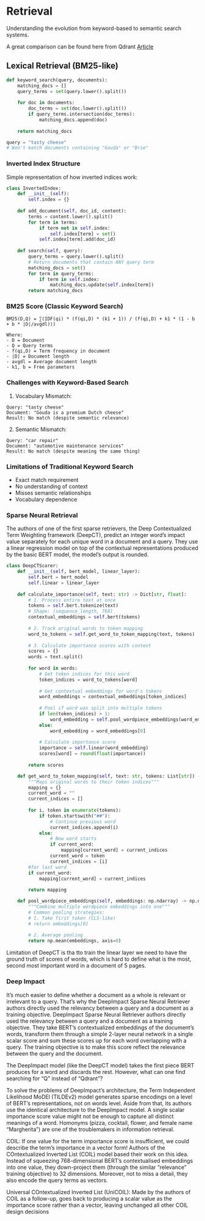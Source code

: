 # Retrieval

Understanding the evolution from keyword-based to semantic search systems.

A great comparison can be found here from Qdrant [Article](https://qdrant.tech/articles/modern-sparse-neural-retrieval/)

## Lexical Retrieval (BM25-like)

```python
def keyword_search(query, documents):
    matching_docs = []
    query_terms = set(query.lower().split())
    
    for doc in documents:
        doc_terms = set(doc.lower().split())
        if query_terms.intersection(doc_terms):  
            matching_docs.append(doc)
    
    return matching_docs

query = "tasty cheese"
# Won't match documents containing "Gouda" or "Brie"
```

### Inverted Index Structure

Simple representation of how inverted indices work:
```python
class InvertedIndex:
    def __init__(self):
        self.index = {}
    
    def add_document(self, doc_id, content):
        terms = content.lower().split()
        for term in terms:
            if term not in self.index:
                self.index[term] = set()
            self.index[term].add(doc_id)
    
    def search(self, query):
        query_terms = query.lower().split()
        # Return documents that contain ANY query term
        matching_docs = set()
        for term in query_terms:
            if term in self.index:
                matching_docs.update(self.index[term])
        return matching_docs
```

### BM25 Score (Classic Keyword Search)

```
BM25(D,Q) = ∑(IDF(qi) * (f(qi,D) * (k1 + 1)) / (f(qi,D) + k1 * (1 - b + b * |D|/avgdl)))

Where:
- D = Document
- Q = Query terms
- f(qi,D) = Term frequency in document
- |D| = Document length
- avgdl = Average document length
- k1, b = Free parameters
```

### Challenges with Keyword-Based Search

1. Vocabulary Mismatch:
```
Query: "tasty cheese"
Document: "Gouda is a premium Dutch cheese"
Result: No match (despite semantic relevance)
```

2. Semantic Mismatch:
```
Query: "car repair"
Document: "automotive maintenance services"
Result: No match (despite meaning the same thing)
```

### Limitations of Traditional Keyword Search

- Exact match requirement
- No understanding of context
- Misses semantic relationships
- Vocabulary dependence


### Sparse Neural Retrieval

The authors of one of the first sparse retrievers, the Deep Contextualized Term Weighting framework (DeepCT), predict an integer word’s impact value separately for each unique word in a document and a query. They use a linear regression model on top of the contextual representations produced by the basic BERT model, the model’s output is rounded.

```python
class DeepCTScorer:
    def __init__(self, bert_model, linear_layer):
        self.bert = bert_model
        self.linear = linear_layer
        
    def calculate_importance(self, text: str) -> Dict[str, float]:
        # 1. Process entire text at once
        tokens = self.bert.tokenize(text)
        # Shape: (sequence_length, 768)
        contextual_embeddings = self.bert(tokens)
        
        # 2. Track original words to token mapping
        word_to_tokens = self.get_word_to_token_mapping(text, tokens)
        
        # 3. Calculate importance scores with context
        scores = {}
        words = text.split()
        
        for word in words:
            # Get token indices for this word
            token_indices = word_to_tokens[word]
            
            # Get contextual embeddings for word's tokens
            word_embeddings = contextual_embeddings[token_indices]
            
            # Pool if word was split into multiple tokens
            if len(token_indices) > 1:
                word_embedding = self.pool_wordpiece_embeddings(word_embeddings)
            else:
                word_embedding = word_embeddings[0]
            
            # Calculate importance score
            importance = self.linear(word_embedding)
            scores[word] = round(float(importance))
            
        return scores

    def get_word_to_token_mapping(self, text: str, tokens: List[str]) -> Dict[str, List[int]]:
        """Maps original words to their token indices"""
        mapping = {}
        current_word = ""
        current_indices = []
        
        for i, token in enumerate(tokens):
            if token.startswith("##"):
                # Continue previous word
                current_indices.append(i)
            else:
                # New word starts
                if current_word:
                    mapping[current_word] = current_indices
                current_word = token
                current_indices = [i]
        #for last word
        if current_word:
            mapping[current_word] = current_indices
            
        return mapping

    def pool_wordpiece_embeddings(self, embeddings: np.ndarray) -> np.ndarray:
        """Combine multiple wordpiece embeddings into one"""
        # Common pooling strategies:
        # 1. Take first token (CLS-like)
        # return embeddings[0]
        
        # 2. Average pooling
        return np.mean(embeddings, axis=0)

```

Limitation of DeepCT is tha tto train the linear layer we need to have the ground truth of scores of words, which is hard to define what is the most, second most important word in a document of 5 pages.

### Deep Impact

It’s much easier to define whether a document as a whole is relevant or irrelevant to a query. That’s why the DeepImpact Sparse Neural Retriever authors directly used the relevancy between a query and a document as a training objective. DeepImpact Sparse Neural Retriever authors directly used the relevancy between a query and a document as a training objective. They take BERT’s contextualized embeddings of the document’s words, transform them through a simple 2-layer neural network in a single scalar score and sum these scores up for each word overlapping with a query.
The training objective is to make this score reflect the relevance between the query and the document.


The DeepImpact model (like the DeepCT model) takes the first piece BERT produces for a word and discards the rest. However, what can one find searching for “Q” instead of “Qdrant”?

To solve the problems of DeepImpact’s architecture, the Term Independent Likelihood MoDEl (TILDEv2) model generates sparse encodings on a level of BERT’s representations, not on words level. Aside from that, its authors use the identical architecture to the DeepImpact model.
A single scalar importance score value might not be enough to capture all distinct meanings of a word. Homonyms (pizza, cocktail, flower, and female name “Margherita”) are one of the troublemakers in information retrieval.

COIL:
 If one value for the term importance score is insufficient, we could describe the term’s importance in a vector form! Authors of the COntextualized Inverted List (COIL) model based their work on this idea. Instead of squeezing 768-dimensional BERT’s contextualised embeddings into one value, they down-project them (through the similar “relevance” training objective) to 32 dimensions. Moreover, not to miss a detail, they also encode the query terms as vectors.

Universal COntextualized Inverted List (UniCOIL):
Made by the authors of COIL as a follow-up, goes back to producing a scalar value as the importance score rather than a vector, leaving unchanged all other COIL design decisions
